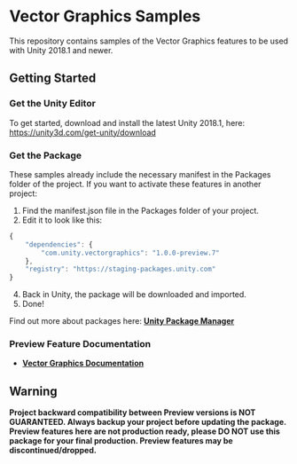 # Vector Graphics Samples

This repository contains samples of the Vector Graphics features to be used with Unity 2018.1 and newer.

## Getting Started
### Get the Unity Editor
To get started, download and install the latest Unity 2018.1, here: https://unity3d.com/get-unity/download

### Get the Package
These samples already include the necessary manifest in the Packages folder of the project.
If you want to activate these features in another project:
1. Find the manifest.json file in the Packages folder of your project.
2. Edit it to look like this:

```javascript
{
	"dependencies": {
		"com.unity.vectorgraphics": "1.0.0-preview.7"
	},
	"registry": "https://staging-packages.unity.com"
}
```
4. Back in Unity, the package will be downloaded and imported. 
5. Done!

Find out more about packages here: **[Unity Package Manager](https://docs.unity3d.com/Packages/com.unity.package-manager-ui@1.8/manual/index.html)**

### Preview Feature Documentation
* **[Vector Graphics Documentation](https://github.com/Unity-Technologies/vector-graphics-samples/blob/master/Documentation/vectorgraphics.md)**

## Warning
**Project backward compatibility between Preview versions is NOT GUARANTEED. Always backup your project before updating the package. Preview features here are not production ready, please DO NOT use this package for your final production. Preview features may be discontinued/dropped.**

